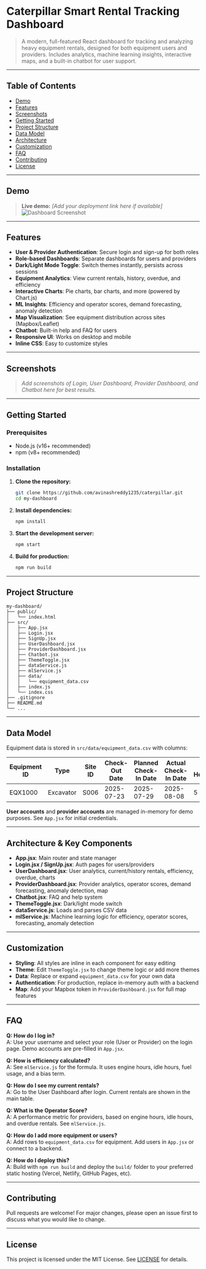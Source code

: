 
# Caterpillar Smart Rental Tracking Dashboard

>A modern, full-featured React dashboard for tracking and analyzing heavy equipment rentals, designed for both equipment users and providers. Includes analytics, machine learning insights, interactive maps, and a built-in chatbot for user support.

---

## Table of Contents
- [Demo](#demo)
- [Features](#features)
- [Screenshots](#screenshots)
- [Getting Started](#getting-started)
- [Project Structure](#project-structure)
- [Data Model](#data-model)
- [Architecture](#architecture)
- [Customization](#customization)
- [FAQ](#faq)
- [Contributing](#contributing)
- [License](#license)

---

## Demo

> **Live demo:** _[Add your deployment link here if available]_  
> ![Dashboard Screenshot](screenshot.png) <!-- Add a screenshot if you have one -->

---

## Features

- **User & Provider Authentication**: Secure login and sign-up for both roles
- **Role-based Dashboards**: Separate dashboards for users and providers
- **Dark/Light Mode Toggle**: Switch themes instantly, persists across sessions
- **Equipment Analytics**: View current rentals, history, overdue, and efficiency
- **Interactive Charts**: Pie charts, bar charts, and more (powered by Chart.js)
- **ML Insights**: Efficiency and operator scores, demand forecasting, anomaly detection
- **Map Visualization**: See equipment distribution across sites (Mapbox/Leaflet)
- **Chatbot**: Built-in help and FAQ for users
- **Responsive UI**: Works on desktop and mobile
- **Inline CSS**: Easy to customize styles

---

## Screenshots

> _Add screenshots of Login, User Dashboard, Provider Dashboard, and Chatbot here for best results._

---

## Getting Started

### Prerequisites
- Node.js (v16+ recommended)
- npm (v8+ recommended)

### Installation
1. **Clone the repository:**
   ```bash
   git clone https://github.com/avinashreddy1235/caterpillar.git
   cd my-dashboard
   ```
2. **Install dependencies:**
   ```bash
   npm install
   ```
3. **Start the development server:**
   ```bash
   npm start
   ```
4. **Build for production:**
   ```bash
   npm run build
   ```

---

## Project Structure

```
my-dashboard/
├── public/
│   └── index.html
├── src/
│   ├── App.jsx
│   ├── Login.jsx
│   ├── SignUp.jsx
│   ├── UserDashboard.jsx
│   ├── ProviderDashboard.jsx
│   ├── Chatbot.jsx
│   ├── ThemeToggle.jsx
│   ├── dataService.js
│   ├── mlService.js
│   ├── data/
│   │   └── equipment_data.csv
│   ├── index.js
│   └── index.css
├── .gitignore
├── README.md
└── ...
```

---

## Data Model

Equipment data is stored in `src/data/equipment_data.csv` with columns:

| Equipment ID | Type      | Site ID | Check-Out Date | Planned Check-In Date | Actual Check-In Date | Engine Hours/Day | Idle Hours/Day | Operating Days | Fuel Usage/Day (Liters) | Operator ID |
|--------------|-----------|---------|----------------|----------------------|---------------------|------------------|----------------|---------------|-------------------------|-------------|
| EQX1000      | Excavator | S006    | 2025-07-23     | 2025-07-29           | 2025-08-08          | 5                | 4              | 6             | 18.7                    | OP106       |

**User accounts** and **provider accounts** are managed in-memory for demo purposes. See `App.jsx` for initial credentials.

---

## Architecture & Key Components

- **App.jsx**: Main router and state manager
- **Login.jsx / SignUp.jsx**: Auth pages for users/providers
- **UserDashboard.jsx**: User analytics, current/history rentals, efficiency, overdue, charts
- **ProviderDashboard.jsx**: Provider analytics, operator scores, demand forecasting, anomaly detection, map
- **Chatbot.jsx**: FAQ and help system
- **ThemeToggle.jsx**: Dark/light mode switch
- **dataService.js**: Loads and parses CSV data
- **mlService.js**: Machine learning logic for efficiency, operator scores, forecasting, anomaly detection

---

## Customization

- **Styling**: All styles are inline in each component for easy editing
- **Theme**: Edit `ThemeToggle.jsx` to change theme logic or add more themes
- **Data**: Replace or expand `equipment_data.csv` for your own data
- **Authentication**: For production, replace in-memory auth with a backend
- **Map**: Add your Mapbox token in `ProviderDashboard.jsx` for full map features

---

## FAQ

**Q: How do I log in?**  
A: Use your username and select your role (User or Provider) on the login page. Demo accounts are pre-filled in `App.jsx`.

**Q: How is efficiency calculated?**  
A: See `mlService.js` for the formula. It uses engine hours, idle hours, fuel usage, and a bias term.

**Q: How do I see my current rentals?**  
A: Go to the User Dashboard after login. Current rentals are shown in the main table.

**Q: What is the Operator Score?**  
A: A performance metric for providers, based on engine hours, idle hours, and overdue rentals. See `mlService.js`.

**Q: How do I add more equipment or users?**  
A: Add rows to `equipment_data.csv` for equipment. Add users in `App.jsx` or connect to a backend.

**Q: How do I deploy this?**  
A: Build with `npm run build` and deploy the `build/` folder to your preferred static hosting (Vercel, Netlify, GitHub Pages, etc).

---

## Contributing

Pull requests are welcome! For major changes, please open an issue first to discuss what you would like to change.

---

## License

This project is licensed under the MIT License. See [LICENSE](LICENSE) for details.

